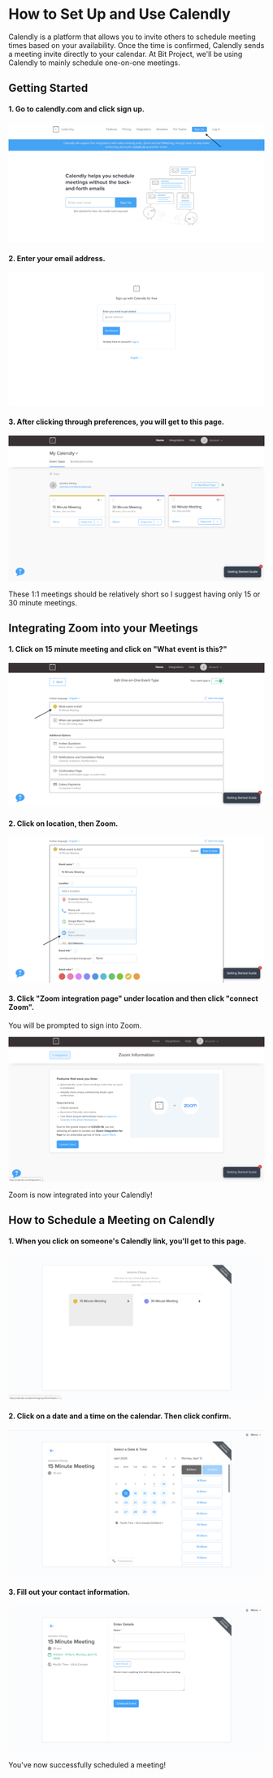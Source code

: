 # How to Set Up and Use Calendly

Calendly is a platform that allows you to invite others to schedule meeting times based on your availability. Once the time is confirmed, Calendly sends a meeting invite directly to your calendar. At Bit Project, we'll be using Calendly to mainly schedule one-on-one meetings.

## Getting Started

#### 1. Go to calendly.com and click sign up.

![](../../.gitbook/assets/screen-shot-2020-04-09-at-9.38.05-pm.png)

#### 2. Enter your email address.

![](../../.gitbook/assets/screen-shot-2020-04-09-at-9.42.46-pm.png)

#### 3. After clicking through preferences, you will get to this page.

![](../../.gitbook/assets/screen-shot-2020-04-09-at-9.45.00-pm.png)

These 1:1 meetings should be relatively short so I suggest having only 15 or 30 minute meetings.

## Integrating Zoom into your Meetings

#### 1. Click on 15 minute meeting and click on "What event is this?"

![](../../.gitbook/assets/screen-shot-2020-04-09-at-9.52.39-pm.png)

#### 2. Click on location, then Zoom.

![](../../.gitbook/assets/screen-shot-2020-04-09-at-9.54.32-pm.png)

#### 3. Click "Zoom integration page" under location and then click "connect Zoom". 

You will be prompted to sign into Zoom.

![](../../.gitbook/assets/screen-shot-2020-04-09-at-9.56.38-pm.png)

Zoom is now integrated into your Calendly!

## How to Schedule a Meeting on Calendly

#### 1. When you click on someone's Calendly link, you'll get to this page.

![](../../.gitbook/assets/screen-shot-2020-04-09-at-10.00.22-pm.png)

#### 2. Click on a date and a time on the calendar. Then click confirm.

![](../../.gitbook/assets/screen-shot-2020-04-09-at-10.00.49-pm.png)

#### 3. Fill out your contact information.

![](../../.gitbook/assets/screen-shot-2020-04-09-at-10.01.00-pm.png)

You've now successfully scheduled a meeting!

